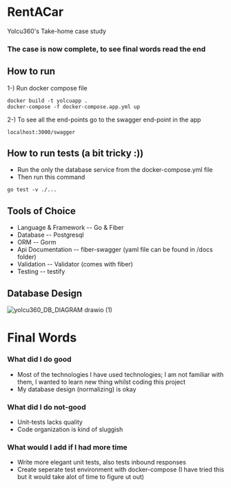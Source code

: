 # RentACar

Yolcu360's Take-home case study

### The case is now complete, to see final words read the end

## How to run

1-) Run docker compose file

```console
docker build -t yolcuapp .
docker-compose -f docker-compose.app.yml up
```

2-) To see all the end-points go to the swagger end-point in the app

```URL
localhost:3000/swagger
```

## How to run tests (a bit tricky :))
* Run the only the database service from the docker-compose.yml file
* Then run this command
```console
go test -v ./...
```

## Tools of Choice

* Language & Framework -- Go & Fiber
* Database -- Postgresql
* ORM -- Gorm
* Api Documentation -- fiber-swagger (yaml file can be found in /docs folder)
* Validation -- Validator (comes with fiber)
* Testing -- testify

## Database Design

![yolcu360_DB_DIAGRAM drawio (1)](https://user-images.githubusercontent.com/29152340/175826289-618e7e8f-a7e2-43de-a07c-f7c1c18f53da.svg)


# Final Words
### What did I do good
* Most of the technologies I have used technologies; I am not familiar with them, I wanted to learn new thing whilst coding this project
* My database design (normalizing) is okay

### What did I do not-good
* Unit-tests lacks quality
* Code organization is kind of sluggish

### What would I add if I had more time
* Write more elegant unit tests, also tests inbound responses
* Create seperate test environment with docker-compose (I have tried this but it would take alot of time to figure ut out)
